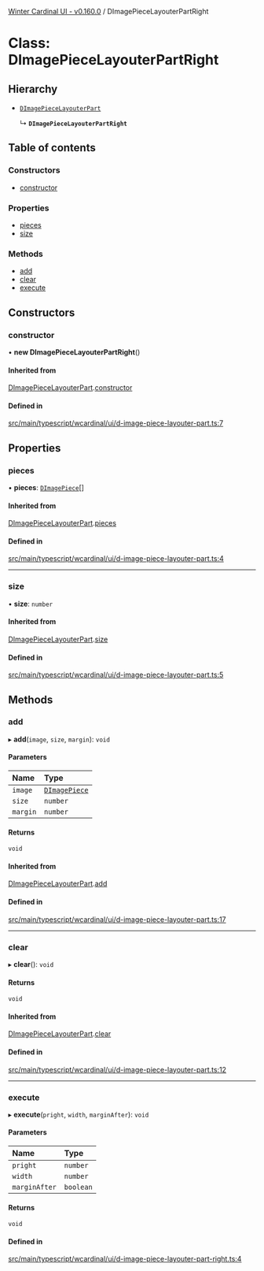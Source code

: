 [Winter Cardinal UI - v0.160.0](../index.md) / DImagePieceLayouterPartRight

# Class: DImagePieceLayouterPartRight

## Hierarchy

- [`DImagePieceLayouterPart`](DImagePieceLayouterPart.md)

  ↳ **`DImagePieceLayouterPartRight`**

## Table of contents

### Constructors

- [constructor](DImagePieceLayouterPartRight.md#constructor)

### Properties

- [pieces](DImagePieceLayouterPartRight.md#pieces)
- [size](DImagePieceLayouterPartRight.md#size)

### Methods

- [add](DImagePieceLayouterPartRight.md#add)
- [clear](DImagePieceLayouterPartRight.md#clear)
- [execute](DImagePieceLayouterPartRight.md#execute)

## Constructors

### constructor

• **new DImagePieceLayouterPartRight**()

#### Inherited from

[DImagePieceLayouterPart](DImagePieceLayouterPart.md).[constructor](DImagePieceLayouterPart.md#constructor)

#### Defined in

[src/main/typescript/wcardinal/ui/d-image-piece-layouter-part.ts:7](https://github.com/winter-cardinal/winter-cardinal-ui/blob/v0.160.0/src/main/typescript/wcardinal/ui/d-image-piece-layouter-part.ts#L7)

## Properties

### pieces

• **pieces**: [`DImagePiece`](DImagePiece.md)[]

#### Inherited from

[DImagePieceLayouterPart](DImagePieceLayouterPart.md).[pieces](DImagePieceLayouterPart.md#pieces)

#### Defined in

[src/main/typescript/wcardinal/ui/d-image-piece-layouter-part.ts:4](https://github.com/winter-cardinal/winter-cardinal-ui/blob/v0.160.0/src/main/typescript/wcardinal/ui/d-image-piece-layouter-part.ts#L4)

___

### size

• **size**: `number`

#### Inherited from

[DImagePieceLayouterPart](DImagePieceLayouterPart.md).[size](DImagePieceLayouterPart.md#size)

#### Defined in

[src/main/typescript/wcardinal/ui/d-image-piece-layouter-part.ts:5](https://github.com/winter-cardinal/winter-cardinal-ui/blob/v0.160.0/src/main/typescript/wcardinal/ui/d-image-piece-layouter-part.ts#L5)

## Methods

### add

▸ **add**(`image`, `size`, `margin`): `void`

#### Parameters

| Name | Type |
| :------ | :------ |
| `image` | [`DImagePiece`](DImagePiece.md) |
| `size` | `number` |
| `margin` | `number` |

#### Returns

`void`

#### Inherited from

[DImagePieceLayouterPart](DImagePieceLayouterPart.md).[add](DImagePieceLayouterPart.md#add)

#### Defined in

[src/main/typescript/wcardinal/ui/d-image-piece-layouter-part.ts:17](https://github.com/winter-cardinal/winter-cardinal-ui/blob/v0.160.0/src/main/typescript/wcardinal/ui/d-image-piece-layouter-part.ts#L17)

___

### clear

▸ **clear**(): `void`

#### Returns

`void`

#### Inherited from

[DImagePieceLayouterPart](DImagePieceLayouterPart.md).[clear](DImagePieceLayouterPart.md#clear)

#### Defined in

[src/main/typescript/wcardinal/ui/d-image-piece-layouter-part.ts:12](https://github.com/winter-cardinal/winter-cardinal-ui/blob/v0.160.0/src/main/typescript/wcardinal/ui/d-image-piece-layouter-part.ts#L12)

___

### execute

▸ **execute**(`pright`, `width`, `marginAfter`): `void`

#### Parameters

| Name | Type |
| :------ | :------ |
| `pright` | `number` |
| `width` | `number` |
| `marginAfter` | `boolean` |

#### Returns

`void`

#### Defined in

[src/main/typescript/wcardinal/ui/d-image-piece-layouter-part-right.ts:4](https://github.com/winter-cardinal/winter-cardinal-ui/blob/v0.160.0/src/main/typescript/wcardinal/ui/d-image-piece-layouter-part-right.ts#L4)
